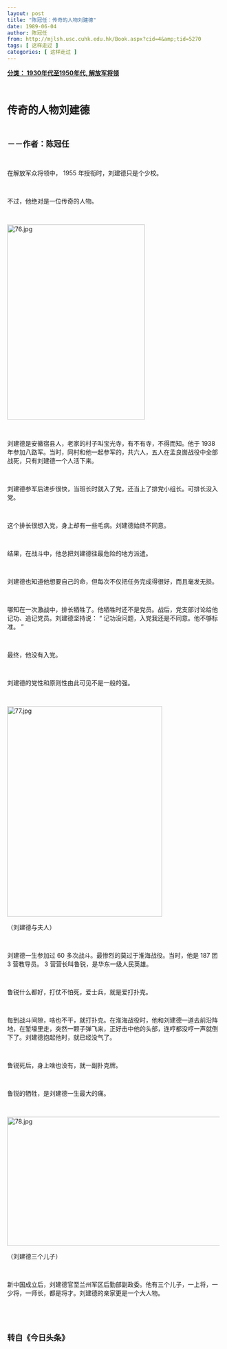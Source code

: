 ```yaml
---
layout: post
title: "陈冠任：传奇的人物刘建德"
date: 1989-06-04
author: 陈冠任
from: http://mjlsh.usc.cuhk.edu.hk/Book.aspx?cid=4&amp;tid=5270
tags: [ 这样走过 ]
categories: [ 这样走过 ]
---
```


<div style="margin: 15px 10px 10px 0px;">
<div>
<span id="ctl00_ContentPlaceHolder1_chapter1_SubjectLabel" style="font-weight:bold;text-decoration:underline;">
   分类： 1930年代至1950年代, 解放军将领
  </span>
</div>
<p class="p1">
<b>
<font size="5">
<span class="s1">
</span>
<br/>
</font>
</b>
</p>
<p class="p2">
<span class="s1">
<b>
<font size="5">
     传奇的人物刘建德
    </font>
</b>
</span>
</p>
<p class="p1">
<b>
<font size="4">
<span class="s1">
</span>
<br/>
</font>
</b>
</p>
<p class="p2">
<span class="s1">
<b>
<font size="4">
     －－作者：陈冠任
    </font>
</b>
</span>
</p>
<p class="p1">
<span class="s1">
</span>
<br/>
</p>
<p class="p2">
<span class="s1">
   在解放军众将领中，
  </span>
<span class="s2">
   1955
  </span>
<span class="s1">
   年授衔时，刘建德只是个少校。
  </span>
</p>
<p class="p1">
<span class="s1">
</span>
<br/>
</p>
<p class="p2">
<span class="s1">
   不过，他绝对是一位传奇的人物。
  </span>
</p>
<p class="p1">
<span class="s1">
</span>
<br/>
</p>
<p class="p3">
<span class="s1">
<img alt="76.jpg" border="0" height="452" src="http://mjlsh.usc.cuhk.edu.hk/medias/contents/5270/76.jpg" width="320"/>
</span>
</p>
<p class="p1">
<span class="s1">
</span>
<br/>
</p>
<p class="p2">
<span class="s1">
   刘建德是安徽宿县人，老家的村子叫宝光寺，有不有寺，不得而知。他于
  </span>
<span class="s2">
   1938
  </span>
<span class="s1">
   年参加八路军。当时，同村和他一起参军的，共六人，五人在孟良崮战役中全部战死，只有刘建德一个人活下来。
  </span>
</p>
<p class="p1">
<span class="s1">
</span>
<br/>
</p>
<p class="p2">
<span class="s1">
   刘建德参军后进步很快，当班长时就入了党，还当上了排党小组长。可排长没入党。
  </span>
</p>
<p class="p1">
<span class="s1">
</span>
<br/>
</p>
<p class="p2">
<span class="s1">
   这个排长很想入党，身上却有一些毛病。刘建德始终不同意。
  </span>
</p>
<p class="p1">
<span class="s1">
</span>
<br/>
</p>
<p class="p2">
<span class="s1">
   结果，在战斗中，他总把刘建德往最危险的地方派遣。
  </span>
</p>
<p class="p1">
<span class="s1">
</span>
<br/>
</p>
<p class="p2">
<span class="s1">
   刘建德也知道他想要自己的命，但每次不仅把任务完成得很好，而且毫发无损。
  </span>
</p>
<p class="p1">
<span class="s1">
</span>
<br/>
</p>
<p class="p2">
<span class="s1">
   哪知在一次激战中，排长牺牲了。他牺牲时还不是党员。战后，党支部讨论给他记功、追记党员。刘建德坚持说：
  </span>
<span class="s2">
   “
  </span>
<span class="s1">
   记功没问题，入党我还是不同意。他不够标准。
  </span>
<span class="s2">
   ”
  </span>
</p>
<p class="p1">
<span class="s1">
</span>
<br/>
</p>
<p class="p2">
<span class="s1">
   最终，他没有入党。
  </span>
</p>
<p class="p1">
<span class="s1">
</span>
<br/>
</p>
<p class="p2">
<span class="s1">
   刘建德的党性和原则性由此可见不是一般的强。
  </span>
</p>
<p class="p1">
<span class="s1">
</span>
<br/>
</p>
<p class="p3">
<span class="s1">
<img alt="77.jpg" border="0" height="488" src="http://mjlsh.usc.cuhk.edu.hk/medias/contents/5270/77.jpg" width="360"/>
</span>
</p>
<p class="p2">
<span class="s1">
   （刘建德与夫人）
  </span>
</p>
<p class="p1">
<span class="s1">
</span>
<br/>
</p>
<p class="p2">
<span class="s1">
   刘建德一生参加过
  </span>
<span class="s2">
   60
  </span>
<span class="s1">
   多次战斗。最惨烈的莫过于淮海战役。当时，他是
  </span>
<span class="s2">
   187
  </span>
<span class="s1">
   团
  </span>
<span class="s2">
   3
  </span>
<span class="s1">
   营教导员。
  </span>
<span class="s2">
   3
  </span>
<span class="s1">
   营营长叫鲁锐，是华东一级人民英雄。
  </span>
</p>
<p class="p1">
<span class="s1">
</span>
<br/>
</p>
<p class="p2">
<span class="s1">
   鲁锐什么都好，打仗不怕死，爱士兵，就是爱打扑克。
  </span>
</p>
<p class="p1">
<span class="s1">
</span>
<br/>
</p>
<p class="p2">
<span class="s1">
   每到战斗间隙，啥也不干，就打扑克。在淮海战役时，他和刘建德一道去前沿阵地，在堑壕里走，突然一颗子弹飞来，正好击中他的头部，连哼都没哼一声就倒下了。刘建德抱起他时，就已经没气了。
  </span>
</p>
<p class="p1">
<span class="s1">
</span>
<br/>
</p>
<p class="p2">
<span class="s1">
   鲁锐死后，身上啥也没有，就一副扑克牌。
  </span>
</p>
<p class="p1">
<span class="s1">
</span>
<br/>
</p>
<p class="p2">
<span class="s1">
   鲁锐的牺牲，是刘建德一生最大的痛。
  </span>
</p>
<p class="p1">
<span class="s1">
</span>
<br/>
</p>
<p class="p3">
<span class="s1">
<img alt="78.jpg" border="0" height="299" src="http://mjlsh.usc.cuhk.edu.hk/medias/contents/5270/78.jpg" width="550"/>
</span>
</p>
<p class="p2">
<span class="s1">
   （刘建德三个儿子）
  </span>
</p>
<p class="p1">
<span class="s1">
</span>
<br/>
</p>
<p class="p2">
<span class="s1">
   新中国成立后，刘建德官至兰州军区后勤部副政委。他有三个儿子，一上将，一少将，一师长，都是将才。刘建德的亲家更是一个大人物。
  </span>
</p>
<p class="p1">
<span class="s1">
</span>
<br/>
</p>
<p class="p1">
<b>
<font size="4">
<span class="s1">
</span>
<br/>
</font>
</b>
</p>
<p class="p2">
<span class="s1">
<b>
<font size="4">
     转自《今日头条》
    </font>
</b>
</span>
</p>
</div>
